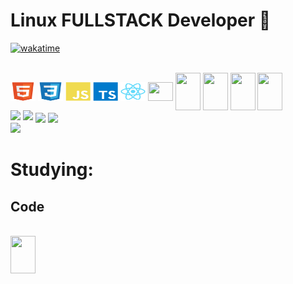   # Linux FULLSTACK Developer :rocket:
[![wakatime](https://wakatime.com/badge/user/23c55239-999c-4c5b-b110-f53b26806031.svg)](https://wakatime.com/@23c55239-999c-4c5b-b110-f53b26806031)
  <div style="display: inline_block"><br>
    <img align="center" alt="HTML" height="30" width="40" src="https://raw.githubusercontent.com/devicons/devicon/master/icons/html5/html5-original.svg">
    <img align="center" alt="CSS" height="30" width="40" src="https://raw.githubusercontent.com/devicons/devicon/master/icons/css3/css3-original.svg">
    <img align="center" alt="Js" height="30" width="40" src="https://raw.githubusercontent.com/devicons/devicon/master/icons/javascript/javascript-plain.svg">
    <img align="center" alt="Ts" height="30" width="40" src="https://raw.githubusercontent.com/devicons/devicon/master/icons/typescript/typescript-plain.svg">
    <img align="center" alt="React" height="30" width="40" src="https://raw.githubusercontent.com/devicons/devicon/master/icons/react/react-original.svg">
    <img align="center" height="30" width="40" src="https://cdn.jsdelivr.net/gh/devicons/devicon/icons/angularjs/angularjs-original.svg" />
    <img align="center" src="https://cdn.jsdelivr.net/gh/devicons/devicon/icons/bash/bash-original.svg" height="60" width="40" />
    <img align="center" src="https://cdn.jsdelivr.net/gh/devicons/devicon/icons/java/java-original.svg" height="60" width="40" />
    <img align="center" src="https://cdn.jsdelivr.net/gh/devicons/devicon/icons/bulma/bulma-plain.svg" height="60" width="40" />
    <img align="center" src="https://cdn.jsdelivr.net/gh/devicons/devicon/icons/php/php-original.svg" height="60" width="40" />
  <div>  
  <img height="180em" src="https://github-readme-stats.vercel.app/api/top-langs/?username=LinuxMistery00&layout=compact&langs_count=16&theme=dark"/>
  <img height="180em" src="https://github-readme-stats.vercel.app/api?username=LinuxMistery00&theme=dark">
  <img align="center" height="180em" src="https://streak-stats.demolab.com/?user=LinuxMistery00&theme=dark"/>
  <img align="center" height="18em" src="https://komarev.com/ghpvc/?username=LinuxMistery00&color=blueviolet">
</div>
<div>
  <img src="[[f](https://dribbble.com/shots/16379061-K-Form-Looping-Icon-animation-Lottie](https://cdn.dribbble.com/users/7094769/screenshots/16379061/media/27d863079a1c8955e2664197d600763d.gif)" />
</div>
<h1>Studying:</h1>
<h2>Code</h2>
<div style="display: inline_block"><br>
  <img align="center" src="https://cdn.jsdelivr.net/gh/devicons/devicon/icons/php/php-original.svg" height="60" width="40" />
</div>
